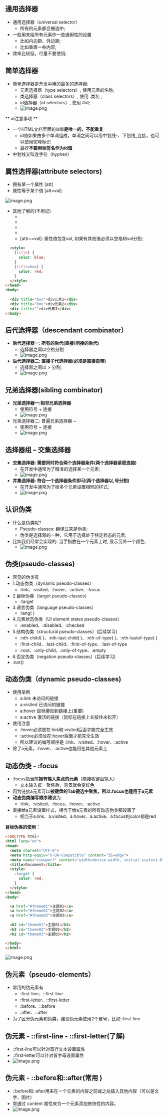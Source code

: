 ##  通用选择器 
- 通用选择器（universal selector）
   - 所有的元素都会被选中;
- 一般用来给所有元素作一些通用性的设置
   - 比如内边距、外边距;
   - 比如重置一些内容; 
- 效率比较低，尽量不要使用;  
##  简单选择器  

- 简单选择器是开发中用的最多的选择器: 
   - 元素选择器（type selectors）, 使用元素的名称; 
   - 类选择器（class selectors）, 使用 .类名 ; 
   - id选择器（id selectors）, 使用 #id;  
   - ![image.png](https://cdn.nlark.com/yuque/0/2023/png/35551100/1682401160149-180fac70-badf-4f92-a310-9ee0dcec0b8d.png#averageHue=%23f4f2f4&clientId=u7cf1cd92-1377-4&from=paste&height=230&id=u29b82c16&originHeight=290&originWidth=823&originalType=binary&ratio=1.2625000476837158&rotation=0&showTitle=false&size=35317&status=done&style=none&taskId=u2c3847da-53f2-46fa-af58-7b4cfa49d4e&title=&width=651.8811634977297)

** id注意事项 ** 

- 一个HTML文档里面的id值**是唯一的，不能重复**
   - id值如果由多个单词组成，单词之间可以用中划线-、下划线_连接，也可以使用驼峰标识
   - 最好**不要用标签名作为id值**
- 中划线又叫连字符（hyphen）  
##  属性选择器(attribute selectors) 

- 拥有某一个属性 [att] 
- 属性等于某个值 [att=val]

![image.png](https://cdn.nlark.com/yuque/0/2023/png/35551100/1682401328970-7956ccc5-764e-434a-b186-88d336916167.png#averageHue=%23769363&clientId=u7cf1cd92-1377-4&from=paste&height=120&id=ue0f86b20&originHeight=152&originWidth=799&originalType=binary&ratio=1.2625000476837158&rotation=0&showTitle=false&size=22753&status=done&style=none&taskId=ua5e160a6-d378-4508-8c9a-3f1fe04212a&title=&width=632.871263225621)

- 其他了解的(不用记)
   - [attr*=val]: 属性值包含某一个值val; 
   - [attr^=val]: 属性值以val开头; 
   -  [attr$=val]: 属性值以val结尾; 
   - [attr|=val]: 属性值等于val或者以val开头后面紧跟连接符-; 
   - [attr~=val]: 属性值包含val, 如果有其他值必须以空格和val分割;  
```html
  <style>
    [title] {
      color: blue;
    }
    [title=box] {
      color: red;
    }
  </style>
</head>
<body>
  
  <div title="box">div元素1</div>
  <div title="box">div元素2</div>
  <div title="">div元素3</div>
</body>
```
##  后代选择器（descendant combinator）  

- **后代选择器一: 所有的后代(直接/间接的后代)**
   - 选择器之间以空格分割
   - ![image.png](https://cdn.nlark.com/yuque/0/2023/png/35551100/1682401468395-b4149d43-3fb9-406d-9ddd-10881e52142b.png#averageHue=%238ba276&clientId=u7cf1cd92-1377-4&from=paste&height=248&id=ud6f2facd&originHeight=313&originWidth=1015&originalType=binary&ratio=1.2625000476837158&rotation=0&showTitle=false&size=62725&status=done&style=none&taskId=u7a4c6502-55ea-4c7f-bed1-95b43de3edc&title=&width=803.9603656745999)
- **后代选择器二: 直接子代选择器(必须是直接自带)**
   - 选择器之间以 > 分割;  
   - ![image.png](https://cdn.nlark.com/yuque/0/2023/png/35551100/1682401492426-e80d8b71-ac6e-44e3-94f5-59937a7d6d9d.png#averageHue=%23b99779&clientId=u7cf1cd92-1377-4&from=paste&height=118&id=u59810e8f&originHeight=149&originWidth=843&originalType=binary&ratio=1.2625000476837158&rotation=0&showTitle=false&size=20192&status=done&style=none&taskId=u663908a4-e26d-4e73-90c0-dbb0db467e7&title=&width=667.7227470578205)
##  兄弟选择器(sibling combinator)  

- **兄弟选择器一:相邻兄弟选择器**
   - 使用符号 + 连接 
   - ![image.png](https://cdn.nlark.com/yuque/0/2023/png/35551100/1682401586914-53c3a0b1-24cb-4fff-94ce-6b1fb66d7386.png#averageHue=%23a4b292&clientId=u7cf1cd92-1377-4&from=paste&height=163&id=ubd88d7f0&originHeight=206&originWidth=1053&originalType=binary&ratio=1.2625000476837158&rotation=0&showTitle=false&size=66817&status=done&style=none&taskId=u3d483234-2730-4599-968d-77e2c212c35&title=&width=834.0593744387721)
- 兄弟选择器二: 普遍兄弟选择器 ~
   - 使用符号 ~ 连接  
   - ![image.png](https://cdn.nlark.com/yuque/0/2023/png/35551100/1682401592851-29a88ba3-2ab5-4627-b389-4a36c96bb122.png#averageHue=%23d4a286&clientId=u7cf1cd92-1377-4&from=paste&height=150&id=u5bce7459&originHeight=189&originWidth=723&originalType=binary&ratio=1.2625000476837158&rotation=0&showTitle=false&size=24094&status=done&style=none&taskId=uac3fbb96-145c-4b88-b1f1-f5ef03e9d11&title=&width=572.6732456972766)
##  选择器组 – 交集选择器  

- **交集选择器: 需要同时符合两个选择器条件(两个选择器紧密连接)**
   - 在开发中通常为了精准的选择某一个元素; 
   - ![image.png](https://cdn.nlark.com/yuque/0/2023/png/35551100/1682401677948-c991cde1-cddd-4d31-b9c7-cadda4805c20.png#averageHue=%23a49774&clientId=u7cf1cd92-1377-4&from=paste&height=169&id=uacf6b9dc&originHeight=213&originWidth=1326&originalType=binary&ratio=1.2625000476837158&rotation=0&showTitle=false&size=78163&status=done&style=none&taskId=ubc7f0233-2164-429a-842b-8c003eec1b6&title=&width=1050.2969900340092)
- **并集选择器: 符合一个选择器条件即可(两个选择器以,号分割)**
   - 在开发中通常为了给多个元素设置相同的样式;  
   - ![image.png](https://cdn.nlark.com/yuque/0/2023/png/35551100/1682401701741-9bcd5faf-1f70-4965-8ad4-87da8622f3e4.png#averageHue=%2398a88a&clientId=u7cf1cd92-1377-4&from=paste&height=170&id=u410d4060&originHeight=214&originWidth=1393&originalType=binary&ratio=1.2625000476837158&rotation=0&showTitle=false&size=76525&status=done&style=none&taskId=ud78e9cfd-6b16-4324-8217-2d94e431bec&title=&width=1103.366294960313)
##  认识伪类  

- 什么是伪类呢? 
   - Pseudo-classes: 翻译过来是伪类; 
   - 伪类是选择器的一种，它用于选择处于特定状态的元素; 
- 比如我们经常会实现的: 当手指放在一个元素上时, 显示另外一个颜色;  
   - ![image.png](https://cdn.nlark.com/yuque/0/2023/png/35551100/1682401746452-27fb1289-6d73-4c92-92c5-d2d638431c81.png#averageHue=%23fefcfc&clientId=u7cf1cd92-1377-4&from=paste&height=135&id=u8e6b699d&originHeight=171&originWidth=858&originalType=binary&ratio=1.2625000476837158&rotation=0&showTitle=false&size=16639&status=done&style=none&taskId=uc3d6c864-53e8-440d-9221-823c62f4e79&title=&width=679.6039347278884)
## 伪类(pseudo-classes)  

- 常见的伪类有
- 1.动态伪类（dynamic pseudo-classes）
   - :link、:visited、:hover、:active、:focus 
- 2.目标伪类（target pseudo-classes）
   - :target 
- 3.语言伪类（language pseudo-classes） 
   - :lang( ) 
- 4.元素状态伪类（UI element states pseudo-classes）
   - :enabled、:disabled、:checked  
- 5.结构伪类（structural pseudo-classes）(后续学习)
   - :nth-child( )、:nth-last-child( )、:nth-of-type( )、:nth-lastof-type( ) 
   - :first-child、:last-child、:first-of-type、:last-of-type 
   - :root、:only-child、:only-of-type、:empty 
- 6.否定伪类（negation pseudo-classes）(后续学习)
- :not()  
##  动态伪类（dynamic pseudo-classes)  

- 使用举例
   - a:link 未访问的链接 
   - a:visited 已访问的链接 
   - a:hover 鼠标挪动到链接上(重要) 
   - a:active 激活的链接（鼠标在链接上长按住未松开） 
- 使用注意 
   - :hover必须放在:link和:visited后面才能完全生效 
   - :active必须放在:hover后面才能完全生效 
   - 所以建议的编写顺序是 :link、:visited、:hover、:active 
- 除了a元素，:hover、:active也能用在其他元素上
##  动态伪类 - :focus  

- :focus指当前**拥有输入焦点的元素**（能接收键盘输入）
   - 文本输入框一聚焦后，背景就会变红色
- 因为链接a元素可以**被键盘的Tab键选中聚焦，所以:focus也适用于a元素**
- **动态伪类编写顺序建议**为
   - :link、:visited、:focus、:hover、:active
- 直接给a元素设置样式，相当于给a元素的所有动态伪类都设置了
   - 相当于a:link、a:visited、a:hover、a:active、a:focus的color都是red    

**目标伪类的使用：**
```html
<!DOCTYPE html>
<html lang="en">
<head>
  <meta charset="UTF-8">
  <meta http-equiv="X-UA-Compatible" content="IE=edge">
  <meta name="viewport" content="width=device-width, initial-scale=1.0">
  <title>Document</title>
  <style>
    :target {
      color: red;
    }
  </style>
</head>
<body>

  <a href="#theme01">主题01</a>
  <a href="#theme02">主题02</a>
  <a href="#theme03">主题03</a>
  
  <h2 id="theme01">主题01</h2>
  <h2 id="theme02">主题02</h2>
  <h2 id="theme03">主题03</h2>

</body>
</html>
```
![image.png](https://cdn.nlark.com/yuque/0/2023/png/35551100/1682402609830-03afef57-9ca9-4666-9452-2d7ee9fad352.png#averageHue=%23fcfafa&clientId=u7cf1cd92-1377-4&from=paste&height=199&id=ue656d8bc&originHeight=251&originWidth=695&originalType=binary&ratio=1.2625000476837158&rotation=0&showTitle=false&size=10362&status=done&style=none&taskId=u9fe4a766-1d17-4515-9936-e71942a49b5&title=&width=550.4950287131497)
##  伪元素（pseudo-elements）

- 常用的伪元素有
   - :first-line、::first-line
   - :first-letter、::first-letter 
   - :before、::before 
   - :after、::after 
- 为了区分伪元素和伪类，建议伪元素使用2个冒号，比如::first-line  

##  伪元素 - ::first-line - ::first-letter(了解)  

- ::first-line可以针对首行文本设置属性
- ::first-letter可以针对首字母设置属性  
- ![image.png](https://cdn.nlark.com/yuque/0/2023/png/35551100/1682402690267-f28a61db-9116-4573-a07b-acc6528de8c3.png#averageHue=%23d0a03c&clientId=u7cf1cd92-1377-4&from=paste&height=383&id=u56260f49&originHeight=484&originWidth=1334&originalType=binary&ratio=1.2625000476837158&rotation=0&showTitle=false&size=84645&status=done&style=none&taskId=uc515759a-d4d1-455e-8b40-cf43c4356d6&title=&width=1056.6336234580456)
##  伪元素 - ::before和::after(常用 )

- ::before和::after用来在一个元素的内容之前或之后插入其他内容（可以是文字、图片)
- 常通过 content 属性来为一个元素添加修饰性的内容。  
- ![image.png](https://cdn.nlark.com/yuque/0/2023/png/35551100/1682402807867-cccfe9e2-9b5d-4438-a0d6-f270d2e9f561.png#averageHue=%239e7f5f&clientId=u7cf1cd92-1377-4&from=paste&height=295&id=u52d508b1&originHeight=373&originWidth=1277&originalType=binary&ratio=1.2625000476837158&rotation=0&showTitle=false&size=54834&status=done&style=none&taskId=u17f86142-a67d-4684-a594-e1d1567803b&title=&width=1011.4851103117873)

